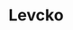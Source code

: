 # Levcko

<player username="Levcko" roleIcon="media" role="Гравець" warp="right" :descriptions="['Ютубер']" />